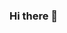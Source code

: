 ### Hi there 👋

<!--
**kyu929/kyu929** is a ✨ _special_ ✨ repository because its `README.md` (this file) appears on your GitHub profile.
[![yonguk's github stats](https://github-readme-stats.vercel.app/api?username=kyu929)](https://github.com/anuraghazra/github-readme-stats)
Here are some ideas to get you started:

- 🔭 I’m currently working on ...
- 🌱 I’m currently learning ...
- 👯 I’m looking to collaborate on ...
- 🤔 I’m looking for help with ...
- 💬 Ask me about ...
- 📫 How to reach me: ...
- 😄 Pronouns: ...
- ⚡ Fun fact: ...
-->
